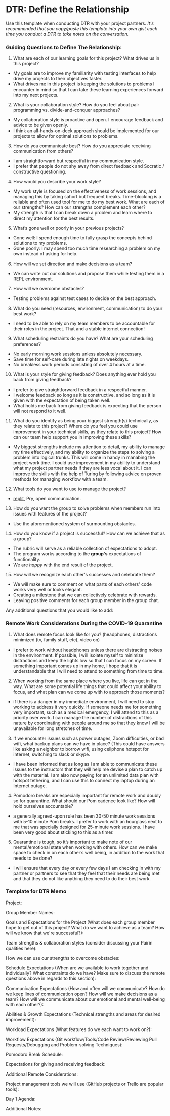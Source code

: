 # DTR: Define the Relationship

Use this template when conducting DTR with your project partners. *It's recommended that you copy/paste this template into your own gist each time you conduct a DTR to take notes on the conversation.* 

### Guiding Questions to Define The Relationship:

1. What are each of our learning goals for this project? What drives us in this project?
- My goals are to improve my familiarity with testing interfaces to help drive my projects to their objectives faster.
- What drives me in this project is keeping the solutions to problems I encounter in mind so that I can take these learning experiences forward into my next projects.
2. What is your collaboration style? How do you feel about pair programming vs. divide-and-conquer approaches?
- My collaboration style is proactive and open. I encourage feedback and advice to be given openly.
- I think an all-hands-on-deck approach should be implemented for our projects to allow for optimal solutions to problems.
3. How do you communicate best? How do you appreciate receiving communication from others?
- I am straightforward but respectful in my communication style.
- I prefer that people do not shy away from direct feedback and Socratic / constructive questioning.
4. How would you describe your work style?
- My work style is focused on the effectiveness of work sessions, and managing this by taking sahort but frequent breaks. Time-blocking is a reliable and often used tool for me to do my best work.
What are each of our strengths? How can our strengths complement each other?
- My strength is that I can break down a problem and learn where to direct my attention for the best results.
5. What’s gone well or poorly in your previous projects?
- Gone well: I spend enough time to fully grasp the concepts behind solutions to my problems.
- Gone poorly: I may spend too much time researching a problem on my own instead of asking for help.
6. How will we set direction and make decisions as a team?
- We can write out our solutions and propose them while testing them in a REPL environment.
7. How will we overcome obstacles?
- Testing problems against test cases to decide on the best approach.
8. What do you need (resources, environment, communication) to do your best work?
- I need to be able to rely on my team members to be accountable for their roles in the project. That and a stable internet connection!
9. What scheduling restraints do you have? What are your scheduling preferences?
- No early morning work sessions unless absolutely necessary.
- Save time for self-care during late nights on weekdays.
- No breakless work periods consisting of over 4 hours at a time.
10. What is your style for giving feedback? Does anything ever hold you back from giving feedback?
- I prefer to give straightforward feedback in a respectful manner.
- I welcome feedback so long as it is constructive, and so long as it is given with the expectation of being taken well.
- What holds me back from giving feedback is expecting that the person will not respond to it well.
11. What do you identify as being your biggest strength(s) technically, as they relate to this project? Where do you feel you could use improvement in your technical skills, as they relate to this project? How can our team help support you in improving these skills?
- My biggest strengths include my attention to detail, my ability to manage my time effectively, and my ability to organize the steps to solving a problem into logical trunks. This will come in handy in manabing the project work time. I could use improvement in my ability to understand what my project partner needs if they are less vocal about it. I can improve the skills with the help of Turing by following advice on proven methods for managing workflow with a team.
12. What tools do you want to use to manage the project?
- [replit](replit.com), Pry, open communication.
13. How do you want the group to solve problems when members run into issues with features of the project?
- Use the aforementioned system of surmounting obstacles.
14. How do you know if a project is successful? How can we achieve that as a group?
- The rubric will serve as a reliable collection of expectations to adopt.
- The program works according to the **group's** expectations of functionality.
- We are *happy* with the end result of the project.
15. How will we recognize each other's successes and celebrate them?
- We will make sure to comment on what parts of each others' code works very well or looks elegant.
- Creating a milestone that we can collectively celebrate with rewards.
- Leaving positive comments for each group member in the group chat.

Any additional questions that you would like to add:

### Remote Work Considerations During the COVID-19 Quarantine
1. What does remote focus look like for you? (headphones, distractions minimized (tv, family stuff, etc), video on)
- I prefer to work without headphones unless there are distracting noises in the environment. If possible, I will isolate myself to minimize distractions and keep the lights low so that I can focus on my screen. If something important comes up in my home, I hope that it is understandable that I will need to attend to something from time to time.
2. When working from the same place where you live, life can get in the way. What are some potential life things that could affect your ability to focus, and what plan can we come up with to approach those moments?
- if there is a danger in my immediate environment, I will need to stop working to address it very quickly. If someone needs me for something very important, such as a medical emergency, I will attend to this as a priority over work. I can manage the number of distractions of this nature by coordinating with people around me so that they know I will be unavailable for long stretches of time.
3. If we encounter issues such as power outages, Zoom difficulties, or bad wifi, what backup plans can we have in place? (This could have answers like  asking a neighbor to borrow wifi, using cellphone hotspot for internet, switching to slack or skype.
- I have been informed that as long as I am able to communicate these issues to the instructors that they will help me devise a plan to catch up with the material. I am also now paying for an unlimited data plan with hotspot tethering, and I can use this to connect my laptop during an Internet outage.
4. Pomodoro breaks are especially important for remote work and doubly so for quarantine. What should our Pom cadence look like? How will hold ourselves accountable?
- a generally agreed-upon rule has been 30-50 minute work sessions with 5-10 minute Pom breaks. I prefer to work with an hourglass next to me that was specially designed for 25-minute work sessions. I have been very good about sticking to this as a timer.
5. Quarantine is tough, so it’s important to make note of our mental/emotional state when working with others. How can we make space to check in on each other’s well being, in addition to the work that needs to be done?
- I will ensure that every day or every few days I am checking in with my partner or partners to see that they feel that their needs are being met and that they do not like anything they need to do their best work.

### Template for DTR Memo

Project: 

Group Member Names:

Goals and Expectations for the Project (What does each group member hope to get out of this project? What do we want to achieve as a team? How will we know that we're successful?):
	
Team strengths & collaboration styles (consider discussing your Pairin qualities here):

How we can use our strengths to overcome obstacles:

Schedule Expectations (When are we available to work together and individually? What constraints do we have? Make sure to discuss the remote questions above in regards to this section):

Communication Expectations (How and often will we communicate? How do we keep lines of communication open? How will we make decisions as a team? How will we communicate about our emotional and mental well-being with each other?):

Abilities & Growth Expectations (Technical strengths and areas for desired improvement):

Workload Expectations (What features do we each want to work on?):

Workflow Expectations (Git workflow/Tools/Code Review/Reviewing Pull Requests/Debugging and Problem-solving Techniques): 

Pomodoro Break Schedule:

Expectations for giving and receiving feedback:

Additional Remote Considerations:

Project management tools we will use (GitHub projects or Trello are popular tools):

Day 1 Agenda: 

Additional Notes:




